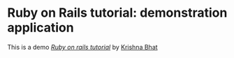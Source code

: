 # Ruby on Rails tutorial: demonstration application

This is a demo [*Ruby on rails tutorial*](http://raisltutorial.org) by [Krishna Bhat](http://twitter.com/#!/krishnabhat)